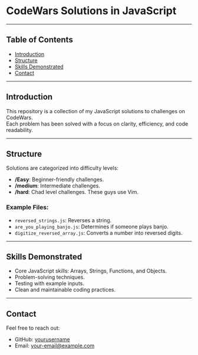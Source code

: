 # CodeWars Solutions in JavaScript
---

## Table of Contents
- [Introduction](#introduction)
- [Structure](#structure)
- [Skills Demonstrated](#skills-demonstrated)
- [Contact](#contact)

---

## Introduction
This repository is a collection of my JavaScript solutions to challenges on CodeWars.  
Each problem has been solved with a focus on clarity, efficiency, and code readability.

---

## Structure
Solutions are categorized into difficulty levels:
- **/Easy**: Beginner-friendly challenges.
- **/medium**: Intermediate challenges.
- **/hard**: Chad level challenges. These guys use Vim.


### Example Files:
- `reversed_strings.js`: Reverses a string.
- `are_you_playing_banjo.js`: Determines if someone plays banjo.
- `digitize_reversed_array.js`: Converts a number into reversed digits.

---

## Skills Demonstrated
- Core JavaScript skills: Arrays, Strings, Functions, and Objects.
- Problem-solving techniques.
- Testing with example inputs.
- Clean and maintainable coding practices.

---

## Contact
Feel free to reach out:

- GitHub: [yourusername](https://github.com/yourusername)
- Email: your-email@example.com
